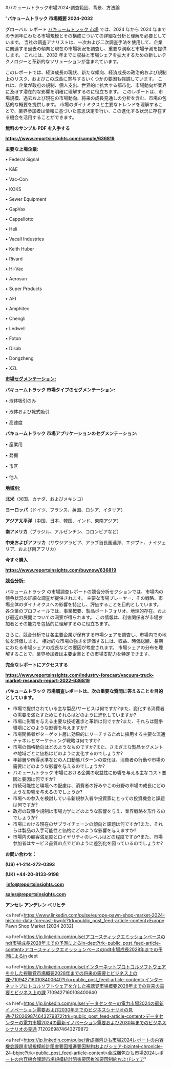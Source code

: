 #バキュームトラック市場2024-調査範囲、背景、方法論

"<strong>バキュームトラック 市場概要 2024-2032</strong>

グローバル レポート <a href=https://www.reportsinsights.com/sample/636819>バキュームトラック 市場</a> では、2024 年から 2024 年までの予測年にわたる市場規模とその構成についての詳細な分析と理解を必要としています。 当社の調査アナリストは、一次および二次調査手法を使用して、企業に関連する過去の傾向と現在の市場状況を調査し、重要な洞察と市場予測を提供します。 これには、2032 年までに収益と市場シェアを拡大​​するための新しいテクノロジーと革新的なソリューションが含まれています。

このレポートでは、経済成長の現状、新たな傾向、経済成長の政治的および規制上のリスク、およびこの成長に寄与するいくつかの要因も強調しています。 これは、企業が政府の規制、個人支出、世界的に拡大する都市化、市場動向が業界に及ぼす潜在的な影響を明確に理解するのに役立ちます。 このレポートは、市場規模、過去および現在の市場動向、将来の成長見通しの分析を含む、市場の包括的な概要を提供します。 市場のダイナミクスと主要なトレンドを理解することで、業界参加者は情報に基づいた意思決定を行い、この進化する状況に存在する機会を活用することができます。

<strong><b>無料のサンプル PDF を入手する</b></strong>

<a href=https://www.reportsinsights.com/sample/636819><strong><u>https://www.reportsinsights.com/sample/636819</u></strong></a>

<strong>主要な上場企業:</strong>

• Federal Signal

• K&E

• Vac-Con

• KOKS

• Sewer Equipment

• GapVax

• Cappellotto

• Heli

• Vacall Industries

• Keith Huber

• Rivard

• Hi-Vac

• Aerosun

• Super Products

• AFI

• Amphitec

• Chengli

• Ledwell

• Foton

• Disab

• Dongzheng

• XZL

<strong><u>市場セグメンテーション</u></strong><strong><u>:</u></strong>

<strong>バキュームトラック 市場タイプのセグメンテーション:</strong>

• 液体吸引のみ

• 液体および乾式吸引

• 高速度

<strong>バキュームトラック 市場アプリケーションのセグメンテーション:</strong>

• 産業用

• 発掘

• 市区

• 他人

<strong><u>地域別</u></strong><strong><u>:</u></strong>

<strong>北米</strong>（米国、カナダ、およびメキシコ）

<strong>ヨーロッパ</strong>（ドイツ、フランス、英国、ロシア、イタリア）

<strong>アジア太平洋</strong>（中国、日本、韓国、インド、東南アジア）

<strong>南アメリカ</strong>（ブラジル、アルゼンチン、コロンビアなど）

<strong>中東およびアフリカ</strong>（サウジアラビア、アラブ首長国連邦、エジプト、ナイジェリア、および南アフリカ）

<strong>今すぐ購入</strong>

<a href=https://www.reportsinsights.com/buynow/636819><strong><u>https://www.reportsinsights.com/buynow/636819</u></strong></a>

<strong><u>競合分析:</u></strong>

バキュームトラック の市場調査レポートの競合分析セクションでは、市場内の競争状況の詳細な調査が提供されます。 主要な市場プレーヤー、その戦略、市場全体のダイナミクスへの影響を特定し、評価することを目的としています。 各企業のプロフィールでは、事業概要、製品ポートフォリオ、地理的存在、および最近の展開についての洞察が得られます。 この情報は、利害関係者が市場参加者とその能力を包括的に理解するのに役立ちます。

さらに、競合分析では各主要企業が保有する市場シェアを調査し、市場内での地位を評価します。 相対的な市場の強さを評価するには、収益、時価総額、長期にわたる市場シェアの成長などの要因が考慮されます。 市場シェアの分布を理解することで、業界参加者は主要企業とその市場支配力を特定できます。

<strong>完全なレポートにアクセスする</strong>

<a href=https://www.reportsinsights.com/industry-forecast/vacuum-truck-market-research-report-2022-636819><strong><u><b>https://www.reportsinsights.com/industry-forecast/vacuum-truck-market-research-report-2022-636819</b></u></strong></a>

<strong><b>バキュームトラック 市場調査レポートは、次の重要な質問に答えることを目的としています。</b></strong>
<ul>
  <li>市場で提供されている主な製品/サービスは何ですか?また、変化する消費者の需要を満たすためにそれらはどのように進化していますか?</li>
  <li>市場に影響を与える主要な技術進歩と革新は何ですか?また、それらは競争環境にどのような影響を与えますか?</li>
  <li>市場関係者がターゲット層に効果的にリーチするために採用する主要な流通チャネルとマーケティング戦略は何ですか?</li>
  <li>市場の価格動向はどのようなものですか?また、さまざまな製品セグメントや地域ごとに価格はどのように変化するのでしょうか?</li>
  <li>年齢層や所得水準などの人口動態パターンの変化は、消費者の行動や市場の需要にどのような影響を与えるのでしょうか?</li>
  <li>バキュームトラック 市場における企業の収益性に影響を与える主なコスト要因と要因は何ですか?</li>
  <li>持続可能性と環境への配慮は、消費者の好みやこの分野の市場の成長にどのような影響を与えるのでしょうか?</li>
  <li>市場への参入を検討している新規参入者や投資家にとっての投資機会と課題は何ですか?</li>
  <li>政府の政策や規制は市場力学にどのような影響を与え、業界戦略を形作るのでしょうか?</li>
  <li>市場における現在のサプライチェーンの傾向と課題は何ですか?また、それらは製品の入手可能性と価格にどのような影響を与えますか?</li>
  <li>市場内の顧客満足度とロイヤリティのレベルはどの程度ですか?また、市場参加者はサービス品質の点でどのように差別化を図っているのでしょうか?</li>
</ul>
<strong>お問い合わせ：</strong>

<strong>(US) +1-214-272-0393</strong>

<strong>(UK) +44-20-8133-9198</strong>

<strong> </strong><a href=info@reportsinsights.com><strong><u>info@reportsinsights.com</u></strong></a>

<a href=sales@reportsinsights.com><strong><u>sales@reportsinsights.com</u></strong></a>

<strong>アンセレ アンデレン ベリヒテ</strong>

<a href=https://www.linkedin.com/pulse/europe-pawn-shop-market-2024-historic-data-forecast-bwglc?trk=public_post_feed-article-content>Europe Pawn Shop Market [2024 2032]</a>

<a href=https://jp.linkedin.com/pulse/アコースティックエミッションベースのndt市場成長2028年までの予測によるin-dept?trk=public_post_feed-article-content>アコースティックエミッションベースのndt市場成長2028年までの予測によるin dept</a>

<a href=https://jp.linkedin.com/pulse/インターネットプロトコルソフトウェアを介した視聴覚市場概要2028年までの将来の需要とビジネス上の課-7109427160108400640?trk=public_post_feed-article-content>インターネットプロトコルソフトウェアを介した視聴覚市場概要2028年までの将来の需要とビジネス上の課 7109427160108400640</a>

<a href=https://jp.linkedin.com/pulse/データセンターの電力市場2024の最新イノベーション需要および2030年までのビジネスシナリオの見通-7120269874643279872?trk=public_post_feed-article-content>データセンターの電力市場2024の最新イノベーション需要および2030年までのビジネスシナリオの見通 7120269874643279872</a>

<a href=https://jp.linkedin.com/pulse/合成梱包ひも市場2024レポートの内容機会課題市場規模統計阻害要因推進要因制約およびシェア-bizintel-chronicle-24-bbjnc?trk=public_post_feed-article-content>合成梱包ひも市場2024レポートの内容機会課題市場規模統計阻害要因推進要因制約およびシェア</a>"

